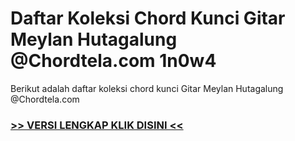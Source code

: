 
 # Daftar Koleksi Chord  Kunci Gitar Meylan Hutagalung @Chordtela.com 1n0w4


Berikut adalah daftar koleksi chord  kunci Gitar Meylan Hutagalung @Chordtela.com

###  <a href="https://shortlighzx.web.app?sq=Daftar Koleksi Chord  Kunci Gitar Meylan Hutagalung @Chordtela.com"> >> VERSI LENGKAP KLIK DISINI << </a>
